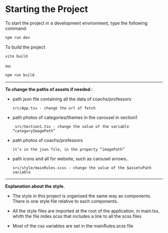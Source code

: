 # Starting the Project

To start the project in a development environment, type the following command:

```sh
npm run dev
```

To build the project

```sh
vite build
```

ou

```sh
npm run build
```

---

**To change the paths of assets if needed :**

- path json file containing all the data of coachs/professors
    ```
    src/App.tsx - change the url of fetch
    ```

- path photos of categories/themes in the carousel in section1
    
    ```
     src/Section1.tsx - change the value of the variable “categoryImagePath”
    ```
    
- path photos of coachs/professors
    
    ```
    it’s in the json file, in the property “imagePath”
    ```
    
- path icons and all for website, such as carousel arrows..
    
    ```
    src/style/mainRules.scss - change the value of the $assetsPath variable
    ```

---

**Explanation about the style.**

- The style in this project is organised the same way as components. There is one style file relative to each components.

- All the style files are imported at the root of the application, in main.tsx, whith the file index.scss that includes a link to all the scss files

- Most of the css variables are set in the mainRules.scss file